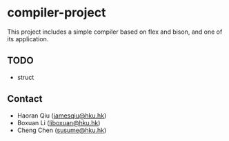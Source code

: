 # compiler-project

This project includes a simple compiler based on flex and bison, and one of its application.

## TODO

- struct

## Contact

- Haoran Qiu (jamesqiu@hku.hk)
- Boxuan Li (liboxuan@hku.hk)
- Cheng Chen (susume@hku.hk)
